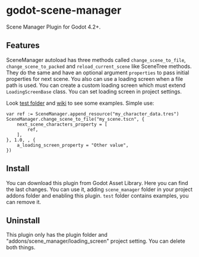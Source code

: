 # godot-scene-manager

Scene Manager Plugin for Godot 4.2+.

## Features

SceneManager autoload has three methods called `change_scene_to_file`, `change_scene_to_packed` and `reload_current_scene` like SceneTree methods. They do the same and have an optional argument `properties` to pass initial properties for next scene. You also can use a loading screen when a file path is used. You can create a custom loading screen which must extend `LoadingScreenBase` class. You can set loading screen in project settings.

Look [test folder](https://github.com/m-canton/godot-scene-manager/tree/main/addons/scene_manager/test) and [wiki](https://github.com/m-canton/godot-scene-manager/wiki) to see some examples. Simple use:

```gdscript
var ref := SceneManager.append_resource("my_character_data.tres")
SceneManager.change_scene_to_file("my_scene.tscn", {
    next_scene_characters_property = [
        ref,
    ],
}, 1.0, , {
    a_loading_screen_property = "Other value",
})
```

## Install

You can download this plugin from Godot Asset Library. Here you can find the last changes. You can use it, adding `scene_manager` folder in your project addons folder and enabling this plugin. `test` folder contains examples, you can remove it.

## Uninstall

This plugin only has the plugin folder and "addons/scene_manager/loading_screen" project setting. You can delete both things.
